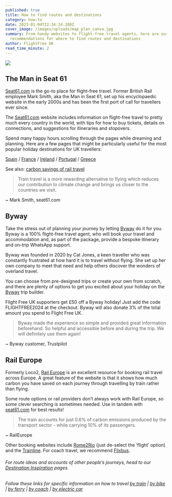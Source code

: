 ```yaml
---
published: true
title: How to find routes and destinations
category: how-to
date: 2023-01-04T22:34:24.280Z
cover_image: /images/uploads/map_plan_canva.jpg
summary: From handy websites to flight-free travel agents, here are our top
  recommendations for where to find routes and destinations
author: FlightFree UK
read_time_minute: 2
---
```

![](/images/uploads/map_plan_canva.jpg)

## The Man in Seat 61

[Seat61.com](https://www.seat61.com/) is the go-to place for flight-free travel. Former British Rail employee Mark Smith, aka the Man in Seat 61, set up his encyclopaedic website in the early 2000s and has been the first port of call for travellers ever since. 

The [Seat61.com](https://www.seat61.com/) website includes information on flight-free travel to pretty much every country in the world, with tips for how to buy tickets, details on connections, and suggestions for itineraries and stopovers. 

Spend many happy hours scrolling through the pages while dreaming and planning. Here are a few pages that might be particularly useful for the most popular holiday destinations for UK travellers: 

[Spain](https://www.seat61.com/Spain.htm) / [France](https://www.seat61.com/France.htm) / [Ireland](https://www.seat61.com/train-and-ferry-to-dublin.htm) / [Portugal](https://www.seat61.com/Portugal.htm) / [Greece](https://www.seat61.com/Greece.htm)

See also: [carbon savings of rail travel](https://www.seat61.com/CO2flights)

> Train travel is a more rewarding alternative to flying which reduces our contribution to climate change and brings us closer to the countries we visit.

~ Mark Smith, seat61.com

## Byway

Take the stress out of planning your journey by letting [Byway](https://www.byway.travel/) do it for you. Byway is a 100% flight-free travel agent, who will book your travel and accommodation and, as part of the package, provide a bespoke itinerary and on-trip WhatsApp support.

Byway was founded in 2020 by Cat Jones, a keen traveller who was constantly frustrated at how hard it is to travel without flying. She set up her own company to meet that need and help others discover the wonders of overland travel. 

You can choose from pre-designed trips or create your own from scratch, and there are plenty of options to get you excited about your holiday on the [Byway](https://www.byway.travel/) trip builder. 

F﻿light Free UK supporters get £50 off a Byway holiday! Just add the code FLIGHTFREE2024 at the checkout. Byway will also donate 3% of the total amount you spend to Flight Free UK. 

> Byway made the experience so simple and provided great information beforehand. So helpful and accessible before and during the trip. We will definitely use them again!

~ Byway customer, Trustpilot

## Rail Europe

Formerly Loco2, [Rail Europe](https://raileurope.com/) is an excellent resource for booking rail travel across Europe. A great feature of the website is that it shows how much carbon you have saved on each journey through travelling by train rather than flying. 

Some route options or rail providers don’t always work with Rail Europe, so some clever searching is sometimes needed. Use in tandem with [seat61.com](http://seat61.com) for best results! 

> The train accounts for just 0.6% of carbon emissions produced by the transport sector - while carrying 10% of its passengers.

~ RailEurope

Other booking websites include [Rome2Rio](https://www.rome2rio.com/) (just de-select the ‘flight’ option) and the [Trainline](https://www.thetrainline.com/). For coach travel, we recommend [Flixbus](https://www.flixbus.com/).

###### For route ideas and accounts of other people’s journeys, head to our [Destination Inspiration](/how_to/#destination-inspiration) pages.

###### Follow these links for specific information on how to travel [by train](/post/how-to-travel-by-train/) | [by bike](/post/how-to-travel-by-bike) | [by ferry](/post/how-to-travel-by-ferry/) | [by coach](/post/how-to-travel-by-coach) | [by electric car](/post/how-to-travel-by-electric-car/)